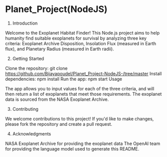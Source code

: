 # Planet_Project(NodeJS)
1) Introduction

Welcome to the Exoplanet Habitat Finder! This Node.js project aims to help humanity find suitable exoplanets for survival by analyzing three key criteria: Exoplanet Archive Disposition, Insolation Flux (measured in Earth flux), and Planetary Radius (measured in Earth radii).


2) Getting Started

Clone the repository: git clone https://github.com/Bijayapoudel/Planet_Project-NodeJS-/tree/master
Install dependencies: npm install
Run the app: npm start
Usage

The app allows you to input values for each of the three criteria, and will then return a list of exoplanets that meet those requirements. The exoplanet data is sourced from the NASA Exoplanet Archive.


3) Contributing

We welcome contributions to this project! If you'd like to make changes, please fork the repository and create a pull request.


4) Acknowledgments

NASA Exoplanet Archive for providing the exoplanet data
The OpenAI team for providing the language model used to generate this README.
